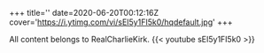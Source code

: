 +++
title=''
date=2020-06-20T00:12:16Z
cover='https://i.ytimg.com/vi/sEI5y1FI5k0/hqdefault.jpg'
+++

All content belongs to RealCharlieKirk.
{{< youtube sEI5y1FI5k0 >}}

